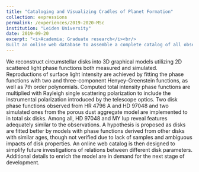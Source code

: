 ```yaml
---
title: "Cataloging and Visualizing Cradles of Planet Formation"
collection: expressions
permalink: /experiences/2019-2020-MSc
institution: "Leiden University"
date: 2019-09-20
excerpt: "<i>Academia; Graduate research</i><br/>
Built an online web database to assemble a complete catalog of all observational and published results of scattered light imaging of these disks, with an interface for easy access and basic statistical analysis. Designed a simplified 3D reconstruction of disks from 2D data, providing an insight in the surface brightness and hence optical properties of dust grains."
---
```


We reconstruct circumstellar disks into 3D graphical models utilizing 2D scattered light phase functions both measured and simulated. Reproductions of surface light intensity are achieved by fitting the phase functions with two and three-component Henyey-Greenstein functions, as well as 7th order polynomials. Computed total intensity phase functions are multiplied with Rayleigh single scattering polarization to include the instrumental polarization introduced by the telescope optics. Two disk phase functions observed from HR 4796 A and HD 97048 and two simulated ones from the porous dust aggregate model are implemented to in total six disks. Among all, HD 97048 and MY lup reveal features adequately similar to the observations. A hypothesis is proposed as disks are fitted better by models with phase functions derived from other disks with similar ages, though not verified due to lack of samples and ambiguous impacts of disk properties. An online web catalog is then designed to simplify future investigations of relations between different disk parameters. Additional details to enrich the model are in demand for the next stage of development.
